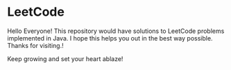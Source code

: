 # LeetCode
Hello Everyone!
This repository would have solutions to LeetCode problems implemented in Java.
I hope this helps you out in the best way possible.
Thanks for visiting.!

Keep growing and set your heart ablaze!
